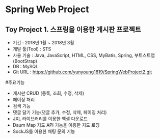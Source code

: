 # Spring Web Project
## Toy Project 1. 스프링을 이용한 게시판 프로젝트

* 기간 : 2018년 1월 ~ 2018년 3월
* 개발 툴(Tool) : STS
* 사용 기술 : Java, JavaScript, HTML, CSS, MyBatis, Spring, 부트스트랩(BootStrap) 
* DB : MySQL
* Git URL : https://github.com/yunyoung1819/SpringWebProject2.git


#주요기능
* 게시판 CRUD (등록, 조회, 수정, 삭제)
* 페이징 처리
* 검색 기능
* 댓글 달기 기능(댓글 추가, 수정, 삭제, 페이징 처리)
* JXL 라이브러리를 이용한 엑셀 다운로드
* Daum Map 지도 API 기능을 이용한 지도 로딩
* SockJS를 이용한 채팅 문의 기능 
